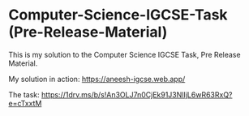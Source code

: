 # Computer-Science-IGCSE-Task (Pre-Release-Material)
<meta name="google-site-verification" content="q8MKpr0SJ7w8NTKlKwwx6iRrcQ4mtAYk9ZAqA7h4CJw" />
This is my solution to the Computer Science IGCSE Task, Pre Release Material.

My solution in action: https://aneesh-igcse.web.app/

The task: https://1drv.ms/b/s!An3OLJ7n0CjEk91J3NlIjL6wR63RxQ?e=cTxxtM

